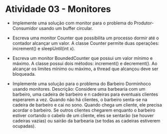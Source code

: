# Atividade 03 - Monitores


* Implemente uma solução com monitor para o problema do
Produtor-Consumidor usando um buffer circular.

* Escreva uma monitor Counter que possibilita um processo
dormir até o contador alcançar um valor. A classe Counter
permite duas operações: increment() e sleepUntil(int x).

* Escreva um monitor BoundedCounter que possui um valor
mı́nimo e máximo. A classe possui dois métodos: increment()
e decrement(). Ao alcançar os limites mı́nimo ou máximo, a
thread que alcançou deve ser bloqueada.

* Implemente uma solução para o problema do Barbeiro
Dorminhoco usando monitores.
Descrição: Considere uma barbearia  com  um barbeiro,  uma  cadeira de barbeiro e n cadeiras para eventuais  clientes  esperarem  a  vez.  Quando  não  há  clientes,  o  barbeiro  senta-se  na cadeira  de  barbeiro  e  cai  no  sono.  Quando  chega  um  cliente,  ele  precisa  acordar  o barbeiro. Se outros clientes chegarem enquanto o barbeiro estiver cortando o cabelo de um cliente, eles se sentarão (se houver cadeiras vazias) ou sairão da barbearia (se todas as cadeiras estiverem ocupadas). 
